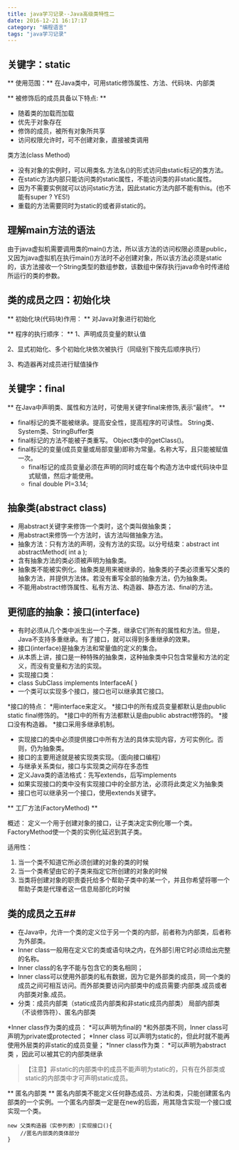 ```yaml
---
title: java学习记录--Java高级类特性二
date: 2016-12-21 16:17:17
category: "编程语言"
tags: "java学习记录"
---
```

## 关键字：static  

** 使用范围：**
在Java类中，可用static修饰属性、方法、代码块、内部类

** 被修饰后的成员具备以下特点: ** 
* 随着类的加载而加载
* 优先于对象存在
* 修饰的成员，被所有对象所共享
* 访问权限允许时，可不创建对象，直接被类调用

类方法(class Method) 
* 没有对象的实例时，可以用类名.方法名()的形式访问由static标记的类方法。
* 在static方法内部只能访问类的static属性，不能访问类的非static属性。
* 因为不需要实例就可以访问static方法，因此static方法内部不能有this。(也不能有super ? YES!)
* 重载的方法需要同时为static的或者非static的。

## 理解main方法的语法  
由于java虚拟机需要调用类的main()方法，所以该方法的访问权限必须是public，又因为java虚拟机在执行main()方法时不必创建对象，所以该方法必须是static的，该方法接收一个String类型的数组参数，该数组中保存执行java命令时传递给所运行的类的参数。 

## 类的成员之四：初始化块

** 初始化块(代码块)作用： **
对Java对象进行初始化
 
** 程序的执行顺序： **
1、声明成员变量的默认值
	

2、显式初始化、多个初始化块依次被执行（同级别下按先后顺序执行）
	

3、构造器再对成员进行赋值操作


## 关键字：final

** 在Java中声明类、属性和方法时，可使用关键字final来修饰,表示“最终”。 **
* final标记的类不能被继承。提高安全性，提高程序的可读性。 
String类、System类、StringBuffer类
* final标记的方法不能被子类重写。
Object类中的getClass()。
* final标记的变量(成员变量或局部变量)即称为常量。名称大写，且只能被赋值一次。
	* final标记的成员变量必须在声明的同时或在每个构造方法中或代码块中显式赋值，然后才能使用。
	* final double PI=3.14;


## 抽象类(abstract class)

* 用abstract关键字来修饰一个类时，这个类叫做抽象类；
* 用abstract来修饰一个方法时，该方法叫做抽象方法。
* 抽象方法：只有方法的声明，没有方法的实现。以分号结束：abstract int abstractMethod( int a );
* 含有抽象方法的类必须被声明为抽象类。
* 抽象类不能被实例化。抽象类是用来被继承的，抽象类的子类必须重写父类的抽象方法，并提供方法体。若没有重写全部的抽象方法，仍为抽象类。
* 不能用abstract修饰属性、私有方法、构造器、静态方法、final的方法。

## 更彻底的抽象：接口(interface)

* 有时必须从几个类中派生出一个子类，继承它们所有的属性和方法。但是，Java不支持多重继承。有了接口，就可以得到多重继承的效果。
* 接口(interface)是抽象方法和常量值的定义的集合。
* 从本质上讲，接口是一种特殊的抽象类，这种抽象类中只包含常量和方法的定义，而没有变量和方法的实现。
* 实现接口类：
* class SubClass implements InterfaceA{ }
* 一个类可以实现多个接口，接口也可以继承其它接口。

*接口的特点：
	*用interface来定义。
	*接口中的所有成员变量都默认是由public static final修饰的。
	*接口中的所有方法都默认是由public abstract修饰的。
	*接口没有构造器。
	*接口采用多继承机制。

* 实现接口的类中必须提供接口中所有方法的具体实现内容，方可实例化。否则，仍为抽象类。
* 接口的主要用途就是被实现类实现。（面向接口编程）
* 与继承关系类似，接口与实现类之间存在多态性
* 定义Java类的语法格式：先写extends，后写implements
* 如果实现接口的类中没有实现接口中的全部方法，必须将此类定义为抽象类 
* 接口也可以继承另一个接口，使用extends关键字。


** 工厂方法(FactoryMethod)  **

概述：
定义一个用于创建对象的接口，让子类决定实例化哪一个类。FactoryMethod使一个类的实例化延迟到其子类。

适用性：
1. 当一个类不知道它所必须创建的对象的类的时候
2. 当一个类希望由它的子类来指定它所创建的对象的时候 
3. 当类将创建对象的职责委托给多个帮助子类中的某一个，并且你希望将哪一个帮助子类是代理者这一信息局部化的时候


## 类的成员之五## 

* 在Java中，允许一个类的定义位于另一个类的内部，前者称为内部类，后者称为外部类。
* Inner class一般用在定义它的类或语句块之内，在外部引用它时必须给出完整的名称。
* Inner class的名字不能与包含它的类名相同；
* Inner class可以使用外部类的私有数据，因为它是外部类的成员，同一个类的成员之间可相互访问。而外部类要访问内部类中的成员需要:内部类.成员或者内部类对象.成员。
* 分类：成员内部类（static成员内部类和非static成员内部类）
	     局部内部类（不谈修饰符）、匿名内部类

*Inner class作为类的成员：
	*可以声明为final的
	*和外部类不同，Inner class可声明为private或protected；
	*Inner class 可以声明为static的，但此时就不能再使用外层类的非static的成员变量；
*Inner class作为类：
	*可以声明为abstract类 ，因此可以被其它的内部类继承

> 【注意】非static的内部类中的成员不能声明为static的，只有在外部类或static的内部类中才可声明static成员。

** 匿名内部类 **
匿名内部类不能定义任何静态成员、方法和类，只能创建匿名内部类的一个实例。一个匿名内部类一定是在new的后面，用其隐含实现一个接口或实现一个类。
```
new 父类构造器（实参列表）|实现接口(){
    //匿名内部类的类体部分
}
```